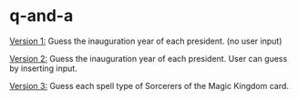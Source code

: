 # q-and-a

[Version 1:](https://laurelr2020.github.io/q-and-a/Version1/index.html) Guess the inauguration year of each president. (no user input) <br>

[Version 2:](https://laurelr2020.github.io/q-and-a/Version2/index.html) Guess the inauguration year of each president. User can guess by inserting input. <br>

[Version 3:](https://laurelr2020.github.io/q-and-a/Version3/index.html) Guess each spell type of Sorcerers of the Magic Kingdom card. <br>
